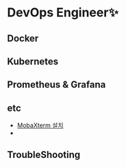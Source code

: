 # DevOps Engineer✨

## Docker

## Kubernetes

## Prometheus & Grafana

## etc

- [MobaXterm 설치]()
- 

## TroubleShooting

